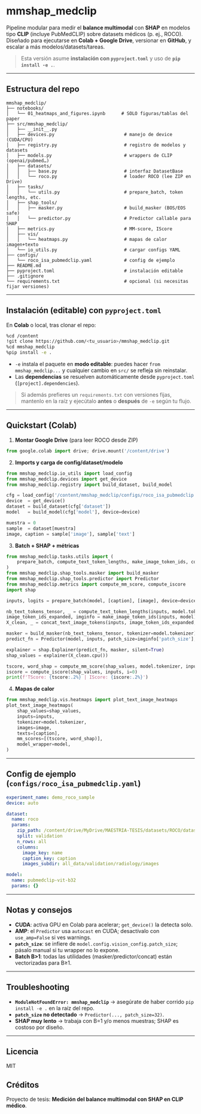 # mmshap_medclip

Pipeline modular para medir el **balance multimodal** con **SHAP** en modelos tipo **CLIP** (incluye PubMedCLIP) sobre datasets médicos (p. ej., ROCO). Diseñado para ejecutarse en **Colab + Google Drive**, versionar en **GitHub**, y escalar a más modelos/datasets/tareas.

> Esta versión asume **instalación con `pyproject.toml`** y uso de **`pip install -e .`**.

---

## Estructura del repo

```
mmshap_medclip/
├── notebooks/
│   └── 01_heatmaps_and_figures.ipynb      # SOLO figuras/tablas del paper
├── src/mmshap_medclip/
│   ├── __init__.py
│   ├── devices.py                          # manejo de device (CUDA/CPU)
│   ├── registry.py                         # registro de modelos y datasets
│   ├── models.py                           # wrappers de CLIP (openai/pubmed…)
│   ├── datasets/
│   │   ├── base.py                         # interfaz DatasetBase
│   │   └── roco.py                         # loader ROCO (lee ZIP en Drive)
│   ├── tasks/
│   │   └── utils.py                        # prepare_batch, token lengths, etc.
│   ├── shap_tools/
│   │   ├── masker.py                       # build_masker (BOS/EOS safe)
│   │   └── predictor.py                    # Predictor callable para SHAP
│   ├── metrics.py                          # MM-score, IScore
│   ├── vis/
│   │   └── heatmaps.py                     # mapas de calor imagen+texto
│   └── io_utils.py                         # cargar configs YAML
├── configs/
│   └── roco_isa_pubmedclip.yaml            # config de ejemplo
├── README.md
├── pyproject.toml                          # instalación editable
├── .gitignore
└── requirements.txt                        # opcional (si necesitas fijar versiones)
```

---

## Instalación (editable) con `pyproject.toml`

En **Colab** o local, tras clonar el repo:

```bash
%cd /content
!git clone https://github.com/<tu_usuario>/mmshap_medclip.git
%cd mmshap_medclip
%pip install -e .
```

- `-e` instala el paquete en **modo editable**: puedes hacer `from mmshap_medclip...` y cualquier cambio en `src/` se refleja sin reinstalar.
- Las **dependencias** se resuelven automáticamente desde `pyproject.toml` (`[project].dependencies`).

> Si además prefieres un `requirements.txt` con versiones fijas, mantenlo en la raíz y ejecútalo **antes** o **después** de `-e` según tu flujo.

---

## Quickstart (Colab)

1) **Montar Google Drive** (para leer ROCO desde ZIP)
```python
from google.colab import drive; drive.mount('/content/drive')
```

2) **Imports y carga de config/dataset/modelo**
```python
from mmshap_medclip.io_utils import load_config
from mmshap_medclip.devices import get_device
from mmshap_medclip.registry import build_dataset, build_model

cfg = load_config('/content/mmshap_medclip/configs/roco_isa_pubmedclip.yaml')
device  = get_device()
dataset = build_dataset(cfg['dataset'])
model   = build_model(cfg['model'], device=device)

muestra = 0
sample  = dataset[muestra]
image, caption = sample['image'], sample['text']
```

3) **Batch + SHAP + métricas**
```python
from mmshap_medclip.tasks.utils import (
    prepare_batch, compute_text_token_lengths, make_image_token_ids, concat_text_image_tokens
)
from mmshap_medclip.shap_tools.masker import build_masker
from mmshap_medclip.shap_tools.predictor import Predictor
from mmshap_medclip.metrics import compute_mm_score, compute_iscore
import shap

inputs, logits = prepare_batch(model, [caption], [image], device=device)

nb_text_tokens_tensor, _ = compute_text_token_lengths(inputs, model.tokenizer)
image_token_ids_expanded, imginfo = make_image_token_ids(inputs, model)
X_clean, _ = concat_text_image_tokens(inputs, image_token_ids_expanded, device=device)

masker = build_masker(nb_text_tokens_tensor, tokenizer=model.tokenizer)
predict_fn = Predictor(model, inputs, patch_size=imginfo['patch_size'], device=device, use_amp=True)

explainer = shap.Explainer(predict_fn, masker, silent=True)
shap_values = explainer(X_clean.cpu())

tscore, word_shap = compute_mm_score(shap_values, model.tokenizer, inputs, i=0)
iscore = compute_iscore(shap_values, inputs, i=0)
print(f'TScore: {tscore:.2%} | IScore: {iscore:.2%}')
```

4) **Mapas de calor**
```python
from mmshap_medclip.vis.heatmaps import plot_text_image_heatmaps
plot_text_image_heatmaps(
    shap_values=shap_values,
    inputs=inputs,
    tokenizer=model.tokenizer,
    images=image,
    texts=[caption],
    mm_scores=[(tscore, word_shap)],
    model_wrapper=model,
)
```

---

## Config de ejemplo (`configs/roco_isa_pubmedclip.yaml`)

```yaml
experiment_name: demo_roco_sample
device: auto

dataset:
  name: roco
  params:
    zip_path: /content/drive/MyDrive/MAESTRIA-TESIS/datasets/ROCO/dataset_roco.zip
    split: validation
    n_rows: all
    columns:
      image_key: name
      caption_key: caption
      images_subdir: all_data/validation/radiology/images

model:
  name: pubmedclip-vit-b32
  params: {}
```

---

## Notas y consejos
- **CUDA**: activa GPU en Colab para acelerar; `get_device()` la detecta solo.
- **AMP**: el `Predictor` usa `autocast` en CUDA; desactívalo con `use_amp=False` si ves warnings.
- **`patch_size`**: se infiere de `model.config.vision_config.patch_size`; pásalo manual si tu wrapper no lo expone.
- **Batch B>1**: todas las utilidades (masker/predictor/concat) están vectorizadas para B≥1.

---

## Troubleshooting
- **`ModuleNotFoundError: mmshap_medclip`** → asegúrate de haber corrido `pip install -e .` en la raíz del repo.
- **`patch_size` no detectado** → `Predictor(..., patch_size=32)`.
- **SHAP muy lento** → trabaja con B=1 y/o menos muestras; SHAP es costoso por diseño.

---

## Licencia
MIT

## Créditos
Proyecto de tesis: **Medición del balance multimodal con SHAP en CLIP médico**.
